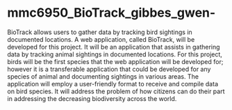 # mmc6950_BioTrack_gibbes_gwen-
BioTrack allows users to gather data by tracking bird sightings in documented locations.
A web application, called BioTrack, will be developed for this project. It will be an application that assists in gathering data by tracking animal sightings in documented locations. For this project, birds will be the first species that the web application will be developed for; however it is a transferable application that could be developed for any species of animal and documenting sightings in various areas. The application will employ a user-friendly format to receive and compile data on bird species. It will address the problem of how citizens can do their part in addressing the decreasing biodiversity across the world. 